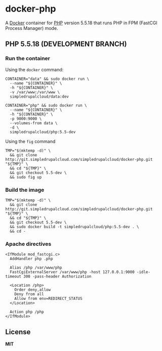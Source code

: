# docker-php

A [Docker](https://docker.com/) container for [PHP](http://php.net/) version 5.5.18 that runs PHP in FPM (FastCGI Process Manager) mode.

## PHP 5.5.18 (DEVELOPMENT BRANCH)

### Run the container

Using the `docker` command:

    CONTAINER="data" && sudo docker run \
      --name "${CONTAINER}" \
      -h "${CONTAINER}" \
      -v /var/www:/var/www \
      simpledrupalcloud/data:dev
      
    CONTAINER="php" && sudo docker run \
      --name "${CONTAINER}" \
      -h "${CONTAINER}" \
      -p 9000:9000 \
      --volumes-from data \
      -d \
      simpledrupalcloud/php:5.5-dev
      
Using the `fig` command

    TMP="$(mktemp -d)" \
      && git clone http://git.simpledrupalcloud.com/simpledrupalcloud/docker-php.git "${TMP}" \
      && cd "${TMP}" \
      && git checkout 5.5-dev \
      && sudo fig up

### Build the image

    TMP="$(mktemp -d)" \
      && git clone http://git.simpledrupalcloud.com/simpledrupalcloud/docker-php.git "${TMP}" \
      && cd "${TMP}" \
      && git checkout 5.5-dev \
      && sudo docker build -t simpledrupalcloud/php:5.5-dev . \
      && cd -

### Apache directives

    <IfModule mod_fastcgi.c>
      AddHandler php .php

      Alias /php /var/www/php
      FastCgiExternalServer /var/www/php -host 127.0.0.1:9000 -idle-timeout 300 -pass-header Authorization

      <Location /php>
        Order deny,allow
        Deny from all
        Allow from env=REDIRECT_STATUS
      </Location>

      Action php /php
    </IfModule>

## License

**MIT**
